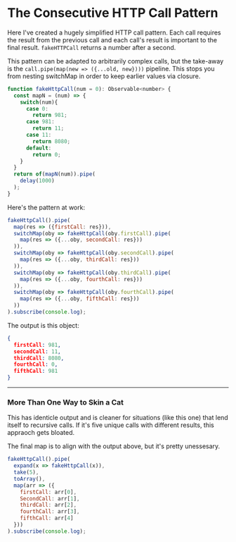 # The Consecutive HTTP Call Pattern

Here I've created a hugely simplified HTTP call pattern. Each call requires the result from the previous call and each call's result is important to the final result. `fakeHTTPCall` returns a number after a second. 

This pattern can be adapted to arbitrarily complex calls, but the take-away is the `call.pipe(map(new => ({...old, new})))` pipeline. This stops you from nesting switchMap in order to keep earlier values via closure. 

```JavaScript
function fakeHttpCall(num = 0): Observable<number> {
  const mapN = (num) => {
    switch(num){
      case 0:
        return 981;
      case 981: 
        return 11;
      case 11:
        return 8080;
      default:
        return 0;
    }
  }
  return of(mapN(num)).pipe(
    delay(1000)
  );
}
```
Here's the pattern at work:
```JavaScript
fakeHttpCall().pipe(
  map(res => ({firstCall: res})),
  switchMap(oby => fakeHttpCall(oby.firstCall).pipe(
    map(res => ({...oby, secondCall: res}))
  )),
  switchMap(oby => fakeHttpCall(oby.secondCall).pipe(
    map(res => ({...oby, thirdCall: res}))
  )),
  switchMap(oby => fakeHttpCall(oby.thirdCall).pipe(
    map(res => ({...oby, fourthCall: res}))
  )),
  switchMap(oby => fakeHttpCall(oby.fourthCall).pipe(
    map(res => ({...oby, fifthCall: res}))
  ))
).subscribe(console.log);
```

The output is this object:

```JSON
{
  firstCall: 981,
  secondCall: 11,
  thirdCall: 8080,
  fourthCall: 0,
  fifthCall: 981
}
```

----

### More Than One Way to Skin a Cat

This has identicle output and is cleaner for situations (like this one) that lend itself to recursive calls. If it's five unique calls with different results, this appraoch gets bloated. 

The final map is to align with the output above, but it's pretty unessesary. 

```JavaScript
fakeHttpCall().pipe(
  expand(x => fakeHttpCall(x)),
  take(5),
  toArray(),
  map(arr => ({
    firstCall: arr[0],
    SecondCall: arr[1],
    thirdCall: arr[2],
    fourthCall: arr[3],
    fifthCall: arr[4]
  }))
).subscribe(console.log);
```
